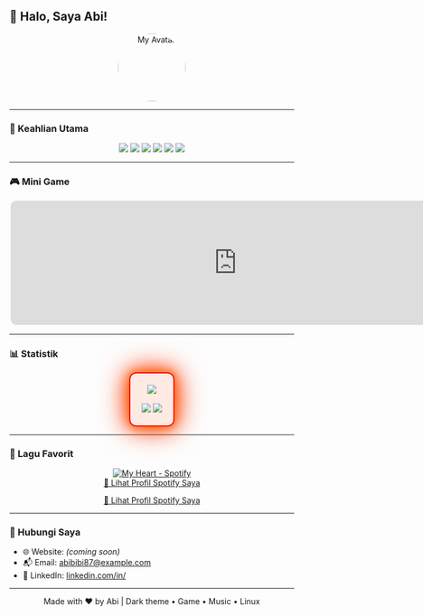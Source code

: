 ## 👋 Halo, Saya Abi!

<div align="center">
  <img src="https://avatars.githubusercontent.com/u/90772789?v=4" width="120" style="border-radius: 50%;" alt="My Avatar" />
</div>

---

### 🧠 Keahlian Utama

<div align="center">
  <img src="https://img.shields.io/badge/Flutter-02569B?style=for-the-badge&logo=flutter&logoColor=white" />
  <img src="https://img.shields.io/badge/Dart-0175C2?style=for-the-badge&logo=dart&logoColor=white" />
  <img src="https://img.shields.io/badge/Laravel-FC494E?style=for-the-badge&logo=laravel&logoColor=white" />
  <img src="https://img.shields.io/badge/NestJS-E0234E?style=for-the-badge&logo=nestjs&logoColor=white" />
  <img src="https://img.shields.io/badge/Next.js-000000?style=for-the-badge&logo=nextdotjs&logoColor=white" />
  <img src="https://img.shields.io/badge/Linux-FCC624?style=for-the-badge&logo=linux&logoColor=black" />
</div>

---

### 🎮 Mini Game

<div align="center">
  <iframe src="https://wayou.github.io/t-rex-runner/" width="800" height="220" frameborder="0" scrolling="no" style="border: 2px solid #ffffff22; border-radius: 12px;"></iframe>
</div>

---

### 📊 Statistik

<div align="center">
  <div style="display:inline-block;padding:20px;border:2px solid #ff0000;border-radius:12px;background:rgba(255,70,0,0.1);box-shadow:0 0 20px rgba(255,70,0,0.6),0 0 40px rgba(255,100,0,0.4),0 0 60px rgba(255,150,0,0.2);animation:flicker 1s infinite;">
    <img src="https://streak-stats.demolab.com?user=abibibi87&theme=highcontrast&hide_border=true&fire=DD2727&ring=F59E0B&currStreakNum=FF5F1F&sideNums=FFD700&background=0D1117" /><br><br>
    <img src="https://github-readme-stats.vercel.app/api?username=abibibi87&show_icons=true&theme=tokyonight&hide_border=true&icon_color=ff5555&title_color=58a6ff" />
    <img src="https://github-readme-stats.vercel.app/api/top-langs/?username=abibibi87&layout=compact&theme=tokyonight&hide_border=true&langs_count=8" />
  </div>
</div>

<style>
@keyframes flicker {
  0% { box-shadow: 0 0 20px #ff4500, 0 0 40px #ff6347, 0 0 60px #ffa500; }
  50% { box-shadow: 0 0 10px #ff8c00, 0 0 30px #ff4500, 0 0 50px #ff0000; }
  100% { box-shadow: 0 0 20px #ff4500, 0 0 40px #ff6347, 0 0 60px #ffa500; }
}
</style>

---

### 🎷 Lagu Favorit

<div align="center">
 
[![My Heart - Spotify](https://i.scdn.co/image/ab67616d00001e027ac2f1524d8262fcbcd0e406)](https://open.spotify.com/track/27xvsEVJolDpEDy5PtD0hq?si=6546b34badfb4f5c)  
[🎵 Lihat Profil Spotify Saya](https://open.spotify.com/user/31s7o5oqum62h4kamyxazwnl3zci)

  <p><a href="https://open.spotify.com/user/31s7o5oqum62h4kamyxazwnl3zci" target="_blank">🎵 Lihat Profil Spotify Saya</a></p>
</div>

---

### 📢 Hubungi Saya

* 🌐 Website: <i>(coming soon)</i>
* 📬 Email: [abibibi87@example.com](mailto:abibibi87@example.com)
* 💼 LinkedIn: [linkedin.com/in/](https://linkedin.com/in/)

---

<footer align="center">
  Made with ❤️ by Abi | Dark theme • Game • Music • Linux
</footer>
